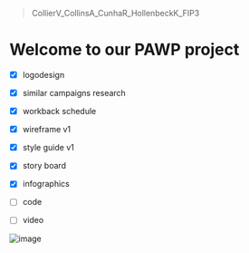 > CollierV_CollinsA_CunhaR_HollenbeckK_FIP3

# Welcome to our PAWP project

- [x] logodesign
- [x] similar campaigns research
- [x] workback schedule
- [x] wireframe v1
- [x] style guide v1
- [X] story board
- [X] infographics
- [ ] code
- [ ] video


![image](https://user-images.githubusercontent.com/43250456/73209639-ad409c00-4116-11ea-9f27-94d5485b3d8e.png)
